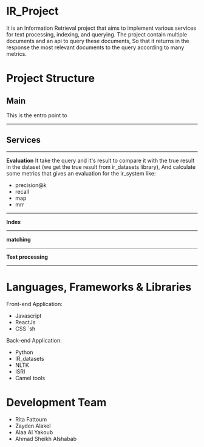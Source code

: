 # IR_Project
 It is an Information Retrieval project that aims to implement various services for text processing, indexing, and querying. The project contain multiple documents and an api to query these documents, So that it returns in the response the most relevant documents to the query according to many metrics.

# Project Structure
## Main
This is the entro point to 
___
## Services
___
**Evaluation**
It take the query and it's result to compare it with the true result in the dataset (we get the true result from ir_datasets library), And calculate some metrics that gives an evaluation for the ir_system like:
- precision@k
- recall
- map
- mrr
___
**Index**
___
**matching**
___
**Text processing** 
___
# Languages, Frameworks & Libraries
Front-end Application:
- Javascript 
- ReactJs
- CSS
`sh

Back-end Application:
- Python 
- IR_datasets
- NLTK
- ISRI
- Camel tools

# Development Team
- Rita Fattoum
- Zayden Alakel
- Alaa Al Yakoub
- Ahmad Sheikh Alshabab
  
